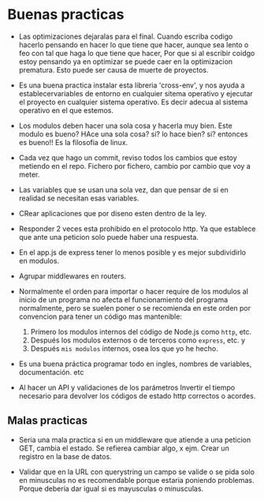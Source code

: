 # Buenas practicas

- Las optimizaciones dejaralas para el final. Cuando escriba codigo hacerlo pensando en hacer lo que tiene que hacer, aunque sea lento o feo con tal que haga lo que tiene que hacer, Por que si al escribir coidgo estoy pensando ya en optimizar se puede caer en la optimizacion prematura. Esto puede ser causa de muerte de proyectos.

- Es una buena practica instalar esta libreria 'cross-env', y nos ayuda a establecervariables de entorno en cualquier sitema operativo y  ejecutar el proyecto en cualquier sistema operativo. Es decir adecua al sistema operativo en el que estemos.
  
- Los modulos deben hacer una sola cosa y hacerla muy bien. Este modulo es bueno? HAce una sola cosa? si? lo hace bien? si? entonces es bueno!! Es la filosofia de linux.

- Cada vez que hago un commit, reviso todos los cambios que estoy metiendo en el repo. Fichero por fichero, cambio por cambio que voy a meter.

- Las variables que se usan una sola vez, dan que pensar de si en realidad se necesitan esas variables.
- CRear aplicaciones que por diseno esten dentro de la ley.
- Responder 2 veces esta prohibido en el protocolo http. Ya que establece que ante una peticion solo puede haber una respuesta.

- En el app.js de express tener lo menos posible y es mejor subdividirlo en modulos.

- Agrupar middlewares en routers.

- Normalmente el orden para importar o hacer require de los modulos al inicio de un programa no afecta el funcionamiento del programa normalmente, pero se suelen poner o se recomienda en este orden por convencion para tener un código mas mantenible:
    1. Primero los modulos internos del código de Node.js como `http`, etc. 
    2. Después los modulos externos o de terceros como `express`, etc. y 
    3. Después `mis modulos` internos, osea los que yo he hecho.

- Es una buena práctica programar todo en ingles, nombres de variables, documentación. etc

- Al hacer un API y validaciones de los parámetros Invertir el tiempo necesario para devolver los códigos de estado http correctos o acordes.

## Malas practicas

- Seria una mala practica si en un middleware que atiende a una peticion GET, cambia el estado. Se refierea cambiar algo, x ejm. Crear un registro en la base de datos.

- Validar que en la URL con querystring un campo se valide o se pida solo en minusculas no es recomendable porque estaria poniendo problemas. Porque debería dar igual si es mayusculas o minusculas.
